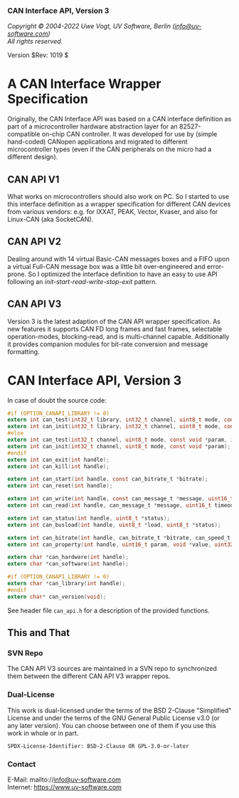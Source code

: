 ### CAN Interface API, Version 3

_Copyright &copy; 2004-2022  Uwe Vogt, UV Software, Berlin (info@uv-software.com)_ \
_All rights reserved._

Version $Rev: 1019 $

# A CAN Interface Wrapper Specification

Originally, the CAN Interface API was based on a CAN interface definition as part of a microcontroller hardware abstraction layer for an 82527-compatible on-chip CAN controller.
It was developed for use by (simple hand-coded) CANopen applications and migrated to different microcontroller types (even if the CAN peripherals on the micro had a different design).

## CAN API V1

What works on microcontrollers should also work on PC.
So I started to use this interface definition as a wrapper specification for different CAN devices from various vendors: e.g. for IXXAT, PEAK, Vector, Kvaser, and also for Linux-CAN (aka SocketCAN).

## CAN API V2

Dealing around with 14 virtual Basic-CAN messages boxes and a FIFO upon a virtual Full-CAN message box was a little bit over-engineered and error-prone.
So I optimized the interface definition to have an easy to use API following an _init-start-read-write-stop-exit_ pattern.

## CAN API V3

Version 3 is the latest adaption of the CAN API wrapper specification.
As new features it supports CAN FD long frames and fast frames, selectable operation-modes, blocking-read, and is multi-channel capable.
Additionally it provides companion modules for bit-rate conversion and message formatting.

# CAN Interface API, Version 3

In case of doubt the source code:

```C
#if (OPTION_CANAPI_LIBRARY != 0)
extern int can_test(int32_t library, int32_t channel, uint8_t mode, const void *param, int *result);
extern int can_init(int32_t library, int32_t channel, uint8_t mode, const void *param);
#else
extern int can_test(int32_t channel, uint8_t mode, const void *param, int *result);
extern int can_init(int32_t channel, uint8_t mode, const void *param);
#endif
extern int can_exit(int handle);
extern int can_kill(int handle);

extern int can_start(int handle, const can_bitrate_t *bitrate);
extern int can_reset(int handle);

extern int can_write(int handle, const can_message_t *message, uint16_t timeout);
extern int can_read(int handle, can_message_t *message, uint16_t timeout);

extern int can_status(int handle, uint8_t *status);
extern int can_busload(int handle, uint8_t *load, uint8_t *status);

extern int can_bitrate(int handle, can_bitrate_t *bitrate, can_speed_t *speed);
extern int can_property(int handle, uint16_t param, void *value, uint32_t nbyte);

extern char *can_hardware(int handle);
extern char *can_software(int handle);

#if (OPTION_CANAPI_LIBRARY != 0)
extern char *can_library(int handle);
#endif
extern char* can_version(void);
```
See header file `can_api.h` for a description of the provided functions.

## This and That

### SVN Repo

The CAN API V3 sources are maintained in a SVN repo to synchronized them between the different CAN API V3 wrapper repos.

### Dual-License

This work is dual-licensed under the terms of the BSD 2-Clause "Simplified" License and under the terms of the GNU General Public License v3.0 (or any later version).
You can choose between one of them if you use this work in whole or in part.

`SPDX-License-Identifier: BSD-2-Clause OR GPL-3.0-or-later`

### Contact

E-Mail: mailto://info@uv-software.com \
Internet: https://www.uv-software.com
